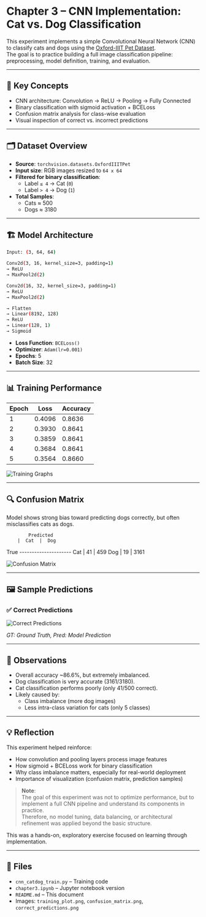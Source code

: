 # Chapter 3 – CNN Implementation: Cat vs. Dog Classification

This experiment implements a simple Convolutional Neural Network (CNN) to classify cats and dogs using the [Oxford-IIIT Pet Dataset](https://www.robots.ox.ac.uk/~vgg/data/pets/).  
The goal is to practice building a full image classification pipeline: preprocessing, model definition, training, and evaluation.

---

## 🧠 Key Concepts

- CNN architecture: Convolution → ReLU → Pooling → Fully Connected
- Binary classification with sigmoid activation + BCELoss
- Confusion matrix analysis for class-wise evaluation
- Visual inspection of correct vs. incorrect predictions

---

## 🗂 Dataset Overview

- **Source**: `torchvision.datasets.OxfordIIITPet`
- **Input size**: RGB images resized to `64 x 64`
- **Filtered for binary classification**:
  - Label `≤ 4` → Cat (`0`)
  - Label `> 4` → Dog (`1`)
- **Total Samples**:  
  - Cats ≈ 500  
  - Dogs ≈ 3180

---

## 🏗 Model Architecture

```bash
Input: (3, 64, 64)

Conv2d(3, 16, kernel_size=3, padding=1)
→ ReLU
→ MaxPool2d(2)

Conv2d(16, 32, kernel_size=3, padding=1)
→ ReLU
→ MaxPool2d(2)

→ Flatten
→ Linear(8192, 128)
→ ReLU
→ Linear(128, 1)
→ Sigmoid
```


- **Loss Function**: `BCELoss()`
- **Optimizer**: `Adam(lr=0.001)`
- **Epochs**: 5  
- **Batch Size**: 32

---

## 📊 Training Performance

| Epoch | Loss   | Accuracy |
|-------|--------|----------|
| 1     | 0.4096 | 0.8636   |
| 2     | 0.3930 | 0.8641   |
| 3     | 0.3859 | 0.8641   |
| 4     | 0.3684 | 0.8641   |
| 5     | 0.3564 | 0.8660   |

![Training Graphs]("C:\Users\ghwns\HJ_git\CV-Projects\dl-chapter-notebooks\Chapter3\training_loss_plot.png")

---

## 🔍 Confusion Matrix

Model shows strong bias toward predicting dogs correctly, but often misclassifies cats as dogs.

            Predicted
        |  Cat  |  Dog
True ---------------------
Cat     | 41    | 459
Dog     | 19    | 3161


![Confusion Matrix]("C:\Users\ghwns\HJ_git\CV-Projects\dl-chapter-notebooks\Chapter3\Confusion_Matrix.png")

---

## 🖼 Sample Predictions

### ✅ Correct Predictions

![Correct Predictions]("C:\Users\ghwns\HJ_git\CV-Projects\dl-chapter-notebooks\Chapter3\correct_predictions.png")

*GT: Ground Truth, Pred: Model Prediction*

---

## 📝 Observations

- Overall accuracy ~86.6%, but extremely imbalanced.
- Dog classification is very accurate (3161/3180).
- Cat classification performs poorly (only 41/500 correct).
- Likely caused by:
  - Class imbalance (more dog images)
  - Less intra-class variation for cats (only 5 classes)

---

## 💡 Reflection

This experiment helped reinforce:
- How convolution and pooling layers process image features
- How sigmoid + BCELoss work for binary classification
- Why class imbalance matters, especially for real-world deployment
- Importance of visualization (confusion matrix, prediction samples)

> **Note**:  
> The goal of this experiment was not to optimize performance, but to implement a full CNN pipeline and understand its components in practice.  
> Therefore, no model tuning, data balancing, or architectural refinement was applied beyond the basic structure.

This was a hands-on, exploratory exercise focused on learning through implementation.

---

## 📁 Files

- `cnn_catdog_train.py` – Training code
- `chapter3.ipynb` – Jupyter notebook version
- `README.md` – This document
- Images: `training_plot.png`, `confusion_matrix.png`, `correct_predictions.png`


